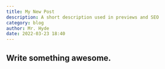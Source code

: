 ```yaml
---
title: My New Post
description: A short description used in previews and SEO
category: blog
author: Mr. Hyde
date: 2022-03-23 18:40
---
```


## Write something awesome.

